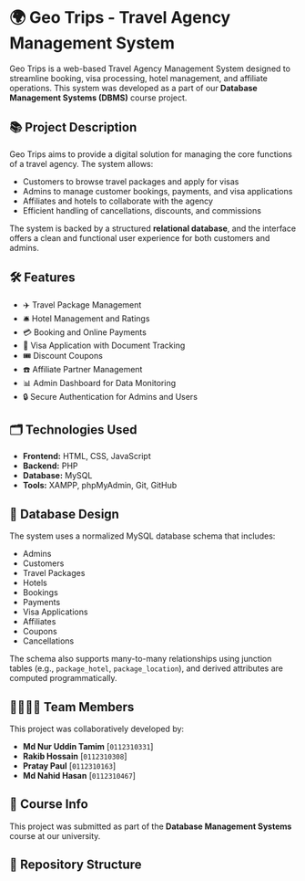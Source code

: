 # 🌍 Geo Trips - Travel Agency Management System

Geo Trips is a web-based Travel Agency Management System designed to streamline booking, visa processing, hotel management, and affiliate operations. This system was developed as a part of our **Database Management Systems (DBMS)** course project.

## 📚 Project Description

Geo Trips aims to provide a digital solution for managing the core functions of a travel agency. The system allows:

- Customers to browse travel packages and apply for visas
- Admins to manage customer bookings, payments, and visa applications
- Affiliates and hotels to collaborate with the agency
- Efficient handling of cancellations, discounts, and commissions

The system is backed by a structured **relational database**, and the interface offers a clean and functional user experience for both customers and admins.

## 🛠️ Features

- ✈️ Travel Package Management  
- 🛎️ Hotel Management and Ratings  
- 💳 Booking and Online Payments  
- 🧾 Visa Application with Document Tracking  
- 🎟️ Discount Coupons  
- ☎️ Affiliate Partner Management  
- 📊 Admin Dashboard for Data Monitoring  
- 🔒 Secure Authentication for Admins and Users  

## 🗂️ Technologies Used

- **Frontend:** HTML, CSS, JavaScript  
- **Backend:** PHP  
- **Database:** MySQL  
- **Tools:** XAMPP, phpMyAdmin, Git, GitHub  

## 🧩 Database Design

The system uses a normalized MySQL database schema that includes:

- Admins  
- Customers  
- Travel Packages  
- Hotels  
- Bookings  
- Payments  
- Visa Applications  
- Affiliates  
- Coupons  
- Cancellations  

The schema also supports many-to-many relationships using junction tables (e.g., `package_hotel`, `package_location`), and derived attributes are computed programmatically.

## 👨‍👩‍👧‍👦 Team Members

This project was collaboratively developed by:

- **Md Nur Uddin Tamim** [`0112310331`]  
- **Rakib Hossain** [`0112310308`]  
- **Pratay Paul** [`0112310163`]  
- **Md Nahid Hasan** [`0112310467`]  

## 📌 Course Info

This project was submitted as part of the **Database Management Systems** course at our university.

## 📁 Repository Structure

